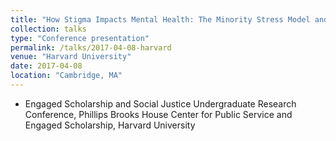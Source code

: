 ```yaml
---
title: "How Stigma Impacts Mental Health: The Minority Stress Model and Unwed Mothers in South Korea"
collection: talks
type: "Conference presentation"
permalink: /talks/2017-04-08-harvard
venue: "Harvard University"
date: 2017-04-08
location: "Cambridge, MA"
---
```

* Engaged Scholarship and Social Justice Undergraduate Research Conference, Phillips Brooks House Center for Public Service and Engaged Scholarship, Harvard University
